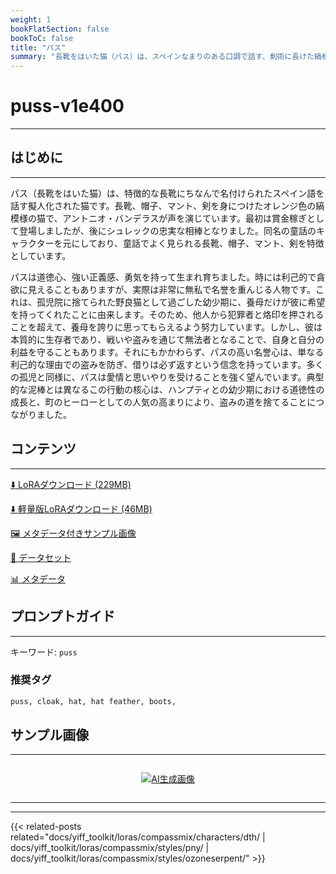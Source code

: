 ```yaml
---
weight: 1
bookFlatSection: false
bookToC: false
title: "パス"
summary: "長靴をはいた猫（パス）は、スペインなまりのある口調で話す、剣術に長けた縞模様の茶トラ猫で、魅力的な性格と「かわいい目」で敵を惑わすことで知られています。"
---
```


<!--markdownlint-disable MD025 MD033 -->

# puss-v1e400

---

## はじめに

---

パス（長靴をはいた猫）は、特徴的な長靴にちなんで名付けられたスペイン語を話す擬人化された猫です。長靴、帽子、マント、剣を身につけたオレンジ色の縞模様の猫で、アントニオ・バンデラスが声を演じています。最初は賞金稼ぎとして登場しましたが、後にシュレックの忠実な相棒となりました。同名の童話のキャラクターを元にしており、童話でよく見られる長靴、帽子、マント、剣を特徴としています。

パスは道徳心、強い正義感、勇気を持って生まれ育ちました。時には利己的で貪欲に見えることもありますが、実際は非常に無私で名誉を重んじる人物です。これは、孤児院に捨てられた野良猫として過ごした幼少期に、養母だけが彼に希望を持ってくれたことに由来します。そのため、他人から犯罪者と烙印を押されることを超えて、養母を誇りに思ってもらえるよう努力しています。しかし、彼は本質的に生存者であり、戦いや盗みを通じて無法者となることで、自身と自分の利益を守ることもあります。それにもかかわらず、パスの高い名誉心は、単なる利己的な理由での盗みを防ぎ、借りは必ず返すという信念を持っています。多くの孤児と同様に、パスは愛情と思いやりを受けることを強く望んでいます。典型的な泥棒とは異なるこの行動の核心は、ハンプティとの幼少期における道徳性の成長と、町のヒーローとしての人気の高まりにより、盗みの道を捨てることにつながりました。

## コンテンツ

---

[⬇️ LoRAダウンロード (229MB)](https://huggingface.co/k4d3/yiff_toolkit/resolve/main/compass_loras/puss-v1e400/puss-v1e400.safetensors?download=true)

[⬇️ 軽量版LoRAダウンロード (46MB)](https://huggingface.co/k4d3/yiff_toolkit/resolve/main/compass_loras/puss-v1e400/puss-v1e400_frockpt1_th-3.55.safetensors?download=true)

[🖼️ メタデータ付きサンプル画像](https://huggingface.co/k4d3/yiff_toolkit/tree/main/static/puss-compass)

[📐 データセット](https://huggingface.co/datasets/k4d3/furry/tree/main/puss)

[📊 メタデータ](https://huggingface.co/k4d3/yiff_toolkit/raw/main/compass_loras/puss-v1e400/puss-v1e400.json)

## プロンプトガイド

---

キーワード: `puss`

### 推奨タグ

```md
puss, cloak, hat, hat feather, boots,
```

## サンプル画像

---

<div style="display: flex; justify-content: center;">

[![AI生成画像](https://huggingface.co/k4d3/yiff_toolkit/resolve/main/compass_loras/puss-v1e400/puss_000400_01_20240709175442_1.png?download=true)](https://huggingface.co/k4d3/yiff_toolkit/resolve/main/compass_loras/puss-v1e400/puss_000400_01_20240709175442_1.png?download=true)

</div>

---

---

{{< related-posts related="docs/yiff_toolkit/loras/compassmix/characters/dth/ | docs/yiff_toolkit/loras/compassmix/styles/pny/ | docs/yiff_toolkit/loras/compassmix/styles/ozoneserpent/" >}}
